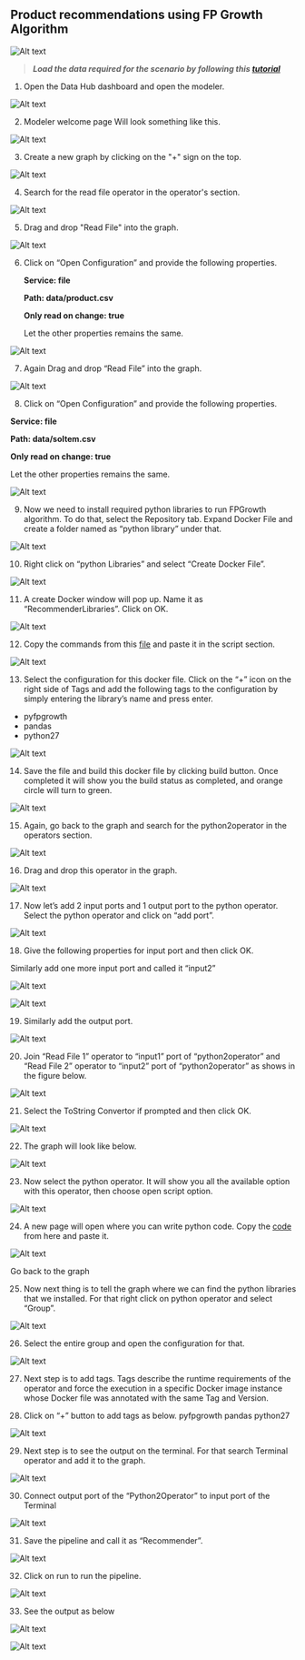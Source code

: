 
## Product recommendations using FP Growth Algorithm

![Alt text](./images/Picture1.png "Optional title")

> <b><i> Load the data required for the scenario by following this [tutorial](https://github.com/SAP/datahub-dine/tree/master/tutorials/loading%20of%20data/README.md) </i> </b>

1. Open the Data Hub dashboard and open the modeler.

  ![Alt text](./images/1.jpg "Optional title")


2. Modeler welcome page Will look something like this.

  ![Alt text](./images/2.jpg "Optional title")


3. Create a new graph by clicking on the "+" sign on the top.

  ![Alt text](./images/3.jpg "Optional title")


4. Search for the read file operator in the operator's section.

  ![Alt text](./images/4.jpg "Optional title")


5. Drag and drop "Read File" into the graph.

  ![Alt text](./images/5.jpg "Optional title")


6. Click on “Open Configuration” and provide the following properties.

    <b>Service: file</b>
    
    <b>Path: data/product.csv</b>
    
    <b>Only read on change: true</b>

    Let the other properties remains the same.
    
  ![Alt text](./images/6.jpg "Optional title")
    
    
7. Again Drag and drop “Read File” into the graph.

  ![Alt text](./images/7.jpg "Optional title")


8. Click on “Open Configuration” and provide the following properties.

  <b>Service: file</b>
  
  <b>Path: data/soItem.csv</b>
  
  <b>Only read on change: true</b>
  
  Let the other properties remains the same.

  ![Alt text](./images/8.jpg "Optional title")


9. Now we need to install required python libraries to run FPGrowth algorithm. To do that, select the Repository tab. Expand Docker File and create a folder named as “python library” under that.

  ![Alt text](./images/9.jpg "Optional title")


10. Right click on “python Libraries” and select “Create Docker File”.

  ![Alt text](./images/10.jpg "Optional title")


11. A create Docker window will pop up. Name it as “RecommenderLibraries”. Click on OK.

  ![Alt text](./images/11.jpg "Optional title")


12. Copy the commands from this [file](./dockerfile ) and paste it in the script section.

  ![Alt text](./images/12.jpg "Optional title")


13. Select the configuration for this docker file. Click on the “+” icon on the right side of Tags and add the following tags to the configuration by simply entering the library’s name and press enter.

-	pyfpgrowth
-	pandas
-	python27

  ![Alt text](./images/13.jpg "Optional title")


14. Save the file and build this docker file by clicking build button.  Once completed it will show you the build status as completed, and orange circle will turn to green.

  ![Alt text](./images/14.jpg "Optional title")


15. Again, go back to the graph and search for the python2operator in the operators section.

  ![Alt text](./images/15.jpg "Optional title")


16. Drag and drop this operator in the graph.

  ![Alt text](./images/16.jpg "Optional title")


17. Now let’s add 2 input ports and 1 output port to the python operator. Select the python operator and click on “add port”.

  ![Alt text](./images/17.jpg "Optional title")


18. Give the following properties for input port and then click OK.

  Similarly add one more input port and called it “input2”

  ![Alt text](./images/18.jpg "Optional title")

  ![Alt text](./images/19.jpg "Optional title")


19. Similarly add the output port.

  ![Alt text](./images/20.jpg "Optional title")


20. Join “Read File 1” operator to “input1” port of “python2operator” and
“Read File 2” operator to “input2” port of “python2operator” as shows in the figure below.

  ![Alt text](./images/21.jpg "Optional title")


21. Select the ToString Convertor if prompted and then click OK.

  ![Alt text](./images/22.jpg "Optional title")


22. The graph will look like below.

  ![Alt text](./images/23.jpg "Optional title")


23. Now select the python operator. It will show you all the available option with this operator, then choose open script option.

  ![Alt text](./images/24.jpg "Optional title")


24. A new page will open where you can write python code. Copy the [code](./code%20snippets/FPGrowthAlgorithm.py) from here and paste it.

  ![Alt text](./images/25.jpg "Optional title")
  
  Go back to the graph


25. Now next thing is to tell the graph where we can find the python libraries that we installed. For that right click on python operator and select “Group”.

  ![Alt text](./images/26.jpg "Optional title")


26. Select the entire group and open the configuration for that.

  ![Alt text](./images/27.jpg "Optional title")

27. Next step is to add tags. Tags describe the runtime requirements of the operator and force the execution in a specific Docker image instance whose Docker file was annotated with the same Tag and Version.


28. Click on “+” button to add tags as below.
pyfpgrowth
pandas
python27

  ![Alt text](./images/28.jpg "Optional title")


29. Next step is to see the output on the terminal. For that search Terminal operator and add it to the graph.

  ![Alt text](./images/29.jpg "Optional title")


30. Connect output port of the “Python2Operator” to input port of the Terminal

  ![Alt text](./images/30.jpg "Optional title")


31. Save the pipeline and call it as “Recommender”.

  ![Alt text](./images/31.jpg "Optional title")


32. Click on run to run the pipeline.

  ![Alt text](./images/32.jpg "Optional title")


33. See the output as below

  ![Alt text](./images/34.png "Optional title")
  
  ![Alt text](./images/33.jpg "Optional title")



